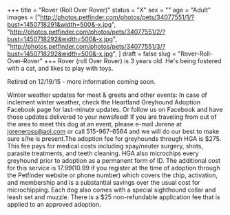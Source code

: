 +++
title = "Rover (Roll Over Rover)"
status = "X"
sex = ""
age = "Adult"
images = ["http://photos.petfinder.com/photos/pets/34077551/1/?bust=1450718291&width=500&-x.jpg",
"http://photos.petfinder.com/photos/pets/34077551/2/?bust=1450718292&width=500&-x.jpg",
"http://photos.petfinder.com/photos/pets/34077551/3/?bust=1450718292&width=500&-x.jpg",
]
draft = false
slug = "Rover-Roll-Over-Rover"
+++
Rover (roll Over Rover) is 3 years old. He's being fostered with a cat, and likes to play with toys.

Retired on 12/19/15 - more information coming soon.

Winter weather updates for meet & greets and other events: In case of inclement winter weather, check the Heartland Greyhound Adoption Facebook page for last-minute updates. Or follow us on Facebook and have those updates delivered to your newsfeed!
If you are traveling from out of the area to meet this dog at an event, please e-mail Jorene at joreneross@aol.com or call 515-967-6564 and we will do our best to make sure s/he is present.The adoption fee for greyhounds through HGA is $275. This fee pays for medical costs including spay/neuter surgery, shots, parasite treatments, and teeth cleaning. HGA also microchips every greyhound prior to adoption as a permanent form of ID. The additional cost for this service is $17.99 ($10.99 if you register at the time of adoption through the Petfinder website or phone number) which covers the chip, activation, and membership and is a substantial savings over the usual cost for microchipping. Each dog also comes with a special sighthound collar and leash set and muzzle. There is a $25 non-refundable application fee that is applied to an approved adoption.
